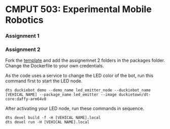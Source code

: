 # CMPUT 503: Experimental Mobile Robotics

### Assignment 1

### Assignment 2
Fork the [template](https://github.com/duckietown/template-ros) and add the assignemnet 2 folders in the packages folder.
Change the Dockerfile to your own credentials.

As the code uses a service to change the LED color of the bot, run this command first to start the LED node.
```
dts duckiebot demo --demo_name led_emitter_node --duckiebot_name [VEHICAL NAME] --package_name led_emitter --image duckietown/dt-core:daffy-arm64v8
```

After activating your LED node, run these commands in sequence.

```
dts devel build -f -H [VEHICAL NAME].local
dts devel run -H [VEHICAL NAME].local
```
